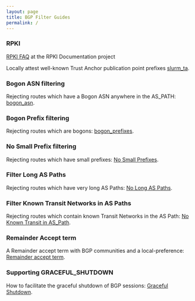 ```yaml
---
layout: page
title: BGP Filter Guides
permalink: /
---
```


### RPKI

[RPKI FAQ](https://rpki.readthedocs.io/en/latest/about/faq.html) at the RPKI Documentation project

Locally attest well-known Trust Anchor publication point prefixes [slurm_ta](/guides/slurm_ta/).

### Bogon ASN filtering

Rejecting routes which have a Bogon ASN anywhere in the AS_PATH: [bogon_asn](/guides/bogon_asns/).

### Bogon Prefix filtering

Rejecting routes which are bogons: [bogon_prefixes](/guides/bogon_prefixes/).

### No Small Prefix filtering

Rejecting routes which have small prefixes: [No Small Prefixes](/guides/small_prefixes/).

### Filter Long AS Paths

Rejecting routes which have very long AS Paths: [No Long AS Paths](/guides/long_paths/).

### Filter Known Transit Networks in AS Paths

Rejecting routes which contain known Transit Networks in the AS Path: [No Known Transit in AS_Path](/guides/no_transit_leaks/).

### Remainder Accept term

A Remainder accept term with BGP communities and a local-preference: [Remainder accept term](/guides/remainder_accept/).

### Supporting GRACEFUL_SHUTDOWN

How to facilitate the graceful shutdown of BGP sessions: [Graceful Shutdown](/guides/graceful_shutdown/).
